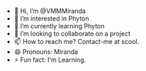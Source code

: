 - 👋 Hi, I’m @VMMMiranda
- 👀 I’m interested in Phyton
- 🌱 I’m currently learning Phyton
- 💞️ I’m looking to collaborate on a project
- 📫 How to reach me? Contact-me at scool.
- 😄 Pronouns: Miranda
- ⚡ Fun fact: I'm Learning.

<!---
VMMMiranda/VMMMiranda is a ✨ special ✨ repository because its `README.md` (this file) appears on your GitHub profile.
You can click the Preview link to take a look at your changes.
--->
